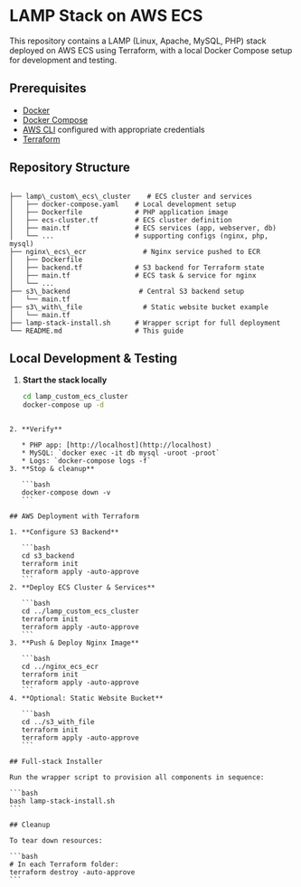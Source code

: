 # LAMP Stack on AWS ECS

This repository contains a LAMP (Linux, Apache, MySQL, PHP) stack deployed on AWS ECS using Terraform, with a local Docker Compose setup for development and testing.

## Prerequisites

- [Docker](https://docs.docker.com/get-docker/)
- [Docker Compose](https://docs.docker.com/compose/install/)
- [AWS CLI](https://docs.aws.amazon.com/cli/latest/userguide/cli-chap-install.html) configured with appropriate credentials
- [Terraform](https://learn.hashicorp.com/terraform/getting-started/install)

## Repository Structure

```

├── lamp\_custom\_ecs\_cluster    # ECS cluster and services
│   ├── docker-compose.yaml    # Local development setup
│   ├── Dockerfile             # PHP application image
│   ├── ecs-cluster.tf         # ECS cluster definition
│   ├── main.tf                # ECS services (app, webserver, db)
│   └── ...                    # supporting configs (nginx, php, mysql)
├── nginx\_ecs\_ecr              # Nginx service pushed to ECR
│   ├── Dockerfile
│   ├── backend.tf             # S3 backend for Terraform state
│   ├── main.tf                # ECS task & service for nginx
│   └── ...
├── s3\_backend                 # Central S3 backend setup
│   └── main.tf
├── s3\_with\_file               # Static website bucket example
│   └── main.tf
├── lamp-stack-install.sh      # Wrapper script for full deployment
└── README.md                  # This guide

````

## Local Development & Testing

1. **Start the stack locally**
   ```bash
   cd lamp_custom_ecs_cluster
   docker-compose up -d
````

2. **Verify**

   * PHP app: [http://localhost](http://localhost)
   * MySQL: `docker exec -it db mysql -uroot -proot`
   * Logs: `docker-compose logs -f`
3. **Stop & cleanup**

   ```bash
   docker-compose down -v
   ```

## AWS Deployment with Terraform

1. **Configure S3 Backend**

   ```bash
   cd s3_backend
   terraform init
   terraform apply -auto-approve
   ```
2. **Deploy ECS Cluster & Services**

   ```bash
   cd ../lamp_custom_ecs_cluster
   terraform init
   terraform apply -auto-approve
   ```
3. **Push & Deploy Nginx Image**

   ```bash
   cd ../nginx_ecs_ecr
   terraform init
   terraform apply -auto-approve
   ```
4. **Optional: Static Website Bucket**

   ```bash
   cd ../s3_with_file
   terraform init
   terraform apply -auto-approve
   ```

## Full-stack Installer

Run the wrapper script to provision all components in sequence:

```bash
bash lamp-stack-install.sh
```

## Cleanup

To tear down resources:

```bash
# In each Terraform folder:
terraform destroy -auto-approve
```